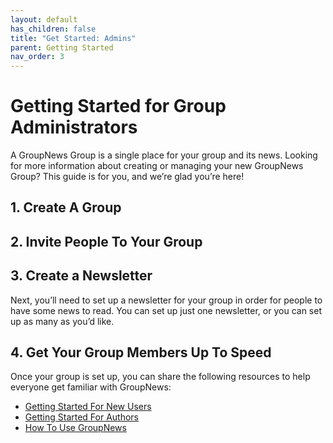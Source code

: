 ```yaml
---
layout: default
has_children: false
title: "Get Started: Admins"
parent: Getting Started
nav_order: 3
---
```


# Getting Started for Group Administrators

A GroupNews Group is a single place for your group and its news. Looking for more information about creating or managing your new GroupNews Group? This guide is for you, and we’re glad you’re here!

## 1. Create A Group

## 2. Invite People To Your Group

## 3. Create a Newsletter

Next, you’ll need to set up a newsletter for your group in order for people to have some news to read. You can set up just one newsletter, or you can set up as many as you’d like.

## 4. Get Your Group Members Up To Speed

Once your group is set up, you can share the following resources to help everyone get familiar with GroupNews:

- [Getting Started For New Users](/getting-started/users)
- [Getting Started For Authors](/getting-started/authors)
- [How To Use GroupNews](#)
